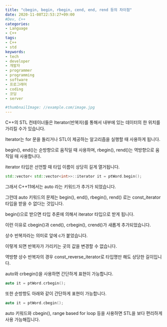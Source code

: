 ```yaml
---
title: "cbegin, begin, rbegin, cend, end, rend 등의 차이점"
date: 2020-11-08T22:53:27+09:00
#Dev, C++
categories:
- Language
- C++
tags:
- C++
- std
keywords:
- tech
- developer
- 개발자
- programmer
- programming
- software
- 프로그래머
- coding
- 코딩
- server

#thumbnailImage: //example.com/image.jpg
---
```


C++의 STL 컨테이너들은 Iterator(반복자)를 통해서 내부에 있는 데이터의 한 위치를 가리킬 수가 있습니다.

Iterator는 for 문을 돌리거나 STL이 제공하는 알고리즘을 실행할 때 사용하게 됩니다.

begin(), end()는 순방향으로 움직일 때 사용하며, rbegin(), rend()는 역방향으로 움직일 때 사용합니다.

<!--more-->





iterator 타입은 선언할 때 타입 이름이 상당히 길게 열거됩니다.

```cpp
std::vector< std::vector<int>>::iterator it = ptWord.begin();
```

그래서 C++11에서는 auto 라는 키워드가 추가가 되었습니다.

그런데 auto 키워드의 문제는 begin(), end(), rbegin(), rend() 로는 const_iterator 타입을 받을 수 없다는 것입니다.

begin()으로 받으면 타입 추론에 의해서 iterator 타입으로 받게 됩니다.

이런 이유로 cbegin()과 cend(), crbegin(), crend()가 새롭게 추가되었습니다.

상수 반복자라는 의미로 앞에 c가 붙었습니다.

이렇게 되면 반복자가 가리키는 곳의 값을 변경할 수 없습니다.

역방향 상수 반복자의 경우 const_reverse_iterator로 타입명만 해도 상당한 길이입니다.

auto와 crbegin()을 사용하면 간단하게 표현이 가능합니다.

```cpp
auto it = ptWord.crbegin();
```





또한 순방향도 아래와 같이 간단하게 표현이 가능합니다.

```cpp
auto it = ptWord.cbegin();
```





auto 키워드와 cbegin(), range based for loop 등을 사용하면 STL을 보다 편리하게 사용 가능해집니다.